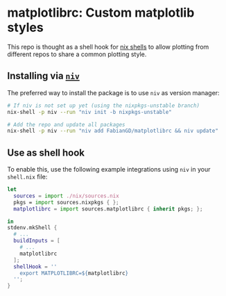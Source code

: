 
# matplotlibrc: Custom matplotlib styles

This repo is thought as a shell hook for [nix shells](https://nixos.org/manual/nix/unstable/command-ref/nix-shell.html) to allow plotting from different repos to share a common plotting style.

## Installing via [`niv`](https://github.com/nmattia/niv)

The preferred way to install the package is to use `niv` as version manager:

```bash
# If niv is not set up yet (using the nixpkgs-unstable branch)
nix-shell -p niv --run "niv init -b nixpkgs-unstable"

# Add the repo and update all packages
nix-shell -p niv --run "niv add FabianGD/matplotlibrc && niv update"
```

## Use as shell hook

To enable this, use the following example integrations using `niv` in your `shell.nix` file:

```nix
let
  sources = import ./nix/sources.nix
  pkgs = import sources.nixpkgs { };
  matplotlibrc = import sources.matplotlibrc { inherit pkgs; };

in
stdenv.mkShell {
  # ...
  buildInputs = [
    # ...
    matplotlibrc
  ];
  shellHook = ''
    export MATPLOTLIBRC=${matplotlibrc}
  '';
}
```
